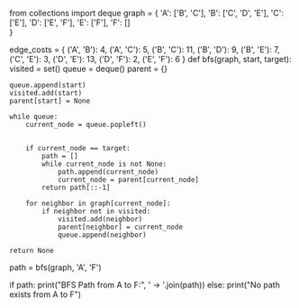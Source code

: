from collections import deque
graph = {
    'A': ['B', 'C'],
    'B': ['C', 'D', 'E'],
    'C': ['E'],
    'D': ['E', 'F'],
    'E': ['F'],
    'F': []  
}


edge_costs = {
    ('A', 'B'): 4,
    ('A', 'C'): 5,
    ('B', 'C'): 11,
    ('B', 'D'): 9,
    ('B', 'E'): 7,
    ('C', 'E'): 3,
    ('D', 'E'): 13,
    ('D', 'F'): 2,
    ('E', 'F'): 6
}
def bfs(graph, start, target):
    visited = set()
    queue = deque()
    parent = {}  
    
    queue.append(start)
    visited.add(start)
    parent[start] = None
    
    while queue:
        current_node = queue.popleft()
        
        
        if current_node == target:
            path = []
            while current_node is not None:
                path.append(current_node)
                current_node = parent[current_node]
            return path[::-1]  
        
        for neighbor in graph[current_node]:
            if neighbor not in visited:
                visited.add(neighbor)
                parent[neighbor] = current_node
                queue.append(neighbor)
    
    return None  


path = bfs(graph, 'A', 'F')

if path:
    print("BFS Path from A to F:", ' -> '.join(path))
else:
    print("No path exists from A to F")
